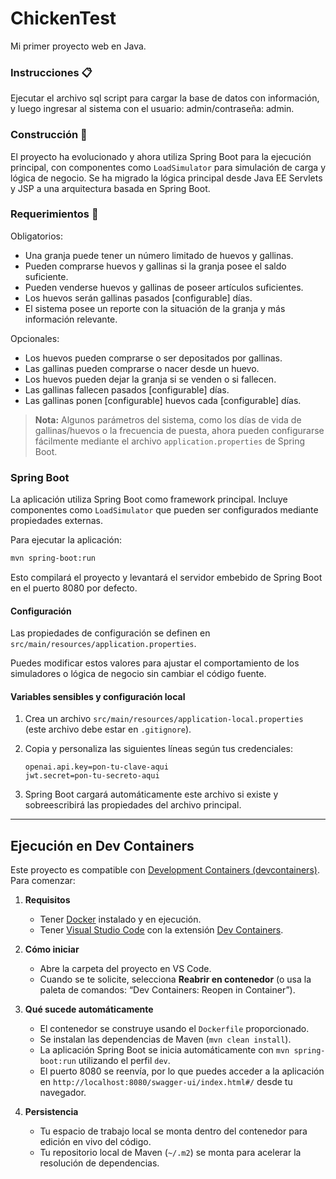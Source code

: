 # ChickenTest
Mi primer proyecto web en Java.

### Instrucciones 📋
Ejecutar el archivo sql script para cargar la base de datos con información, y luego ingresar al sistema con el usuario: admin/contraseña: admin.

### Construcción 🔧
El proyecto ha evolucionado y ahora utiliza Spring Boot para la ejecución principal, con componentes como `LoadSimulator` para simulación de carga y lógica de negocio. Se ha migrado la lógica principal desde Java EE Servlets y JSP a una arquitectura basada en Spring Boot.

### Requerimientos 🚀
Obligatorios:

- Una granja puede tener un número limitado de huevos y gallinas.
- Pueden comprarse huevos y gallinas si la granja posee el saldo suficiente.
- Pueden venderse huevos y gallinas de poseer artículos suficientes.
- Los huevos serán gallinas pasados [configurable] días.
- El sistema posee un reporte con la situación de la granja y más información relevante.

Opcionales:

- Los huevos pueden comprarse o ser depositados por gallinas.
- Las gallinas pueden comprarse o nacer desde un huevo.
- Los huevos pueden dejar la granja si se venden o si fallecen.
- Las gallinas fallecen pasados [configurable] días.
- Las gallinas ponen [configurable] huevos cada [configurable] días.

> **Nota:** Algunos parámetros del sistema, como los días de vida de gallinas/huevos o la frecuencia de puesta, ahora pueden configurarse fácilmente mediante el archivo `application.properties` de Spring Boot.

### Spring Boot
La aplicación utiliza Spring Boot como framework principal. Incluye componentes como `LoadSimulator` que pueden ser configurados mediante propiedades externas.

Para ejecutar la aplicación:

```bash
mvn spring-boot:run
```

Esto compilará el proyecto y levantará el servidor embebido de Spring Boot en el puerto 8080 por defecto.

#### Configuración

Las propiedades de configuración se definen en `src/main/resources/application.properties`. 

Puedes modificar estos valores para ajustar el comportamiento de los simuladores o lógica de negocio sin cambiar el código fuente.

#### Variables sensibles y configuración local

1. Crea un archivo `src/main/resources/application-local.properties` (este archivo debe estar en `.gitignore`).
2. Copia y personaliza las siguientes líneas según tus credenciales:

    ```properties
    openai.api.key=pon-tu-clave-aqui
    jwt.secret=pon-tu-secreto-aqui
    ```

3. Spring Boot cargará automáticamente este archivo si existe y sobreescribirá las propiedades del archivo principal.



---

## Ejecución en Dev Containers

Este proyecto es compatible con [Development Containers (devcontainers)](https://containers.dev/). Para comenzar:

1. **Requisitos**
   - Tener [Docker](https://www.docker.com/) instalado y en ejecución.
   - Tener [Visual Studio Code](https://code.visualstudio.com/) con la extensión [Dev Containers](https://marketplace.visualstudio.com/items?itemName=ms-vscode-remote.remote-containers).

2. **Cómo iniciar**
   - Abre la carpeta del proyecto en VS Code.
   - Cuando se te solicite, selecciona **Reabrir en contenedor** (o usa la paleta de comandos: “Dev Containers: Reopen in Container”).

3. **Qué sucede automáticamente**
   - El contenedor se construye usando el `Dockerfile` proporcionado.
   - Se instalan las dependencias de Maven (`mvn clean install`).
   - La aplicación Spring Boot se inicia automáticamente con `mvn spring-boot:run` utilizando el perfil `dev`.
   - El puerto 8080 se reenvía, por lo que puedes acceder a la aplicación en `http://localhost:8080/swagger-ui/index.html#/` desde tu navegador.

4. **Persistencia**
   - Tu espacio de trabajo local se monta dentro del contenedor para edición en vivo del código.
   - Tu repositorio local de Maven (`~/.m2`) se monta para acelerar la resolución de dependencias.
